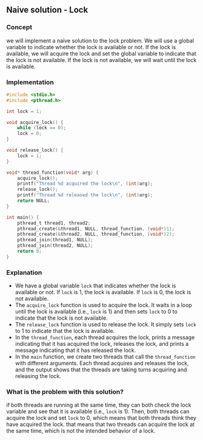 ## Naive solution - Lock

### Concept
we will implement a naive solution to the lock problem. We will use a global variable to indicate whether the lock is available or not. If the lock is available, we will acquire the lock and set the global variable to indicate that the lock is not available. If the lock is not available, we will wait until the lock is available.

### Implementation
```c
#include <stdio.h>
#include <pthread.h>

int lock = 1;

void acquire_lock() {
    while (lock == 0);
    lock = 0;
}

void release_lock() {
    lock = 1;
}

void* thread_function(void* arg) {
    acquire_lock();
    printf("Thread %d acquired the lock\n", (int)arg);
    release_lock();
    printf("Thread %d released the lock\n", (int)arg);
    return NULL;
}

int main() {
    pthread_t thread1, thread2;
    pthread_create(&thread1, NULL, thread_function, (void*)1);
    pthread_create(&thread2, NULL, thread_function, (void*)2);
    pthread_join(thread1, NULL);
    pthread_join(thread2, NULL);
    return 0;
}
```

### Explanation
* We have a global variable `lock` that indicates whether the lock is available or not. If `lock` is 1, the lock is available. If `lock` is 0, the lock is not available.
* The `acquire_lock` function is used to acquire the lock. It waits in a loop until the lock is available (i.e., `lock` is 1) and then sets `lock` to 0 to indicate that the lock is not available.
* The `release_lock` function is used to release the lock. It simply sets `lock` to 1 to indicate that the lock is available.
* In the `thread_function`, each thread acquires the lock, prints a message indicating that it has acquired the lock, releases the lock, and prints a message indicating that it has released the lock.
* In the `main` function, we create two threads that call the `thread_function` with different arguments. Each thread acquires and releases the lock, and the output shows that the threads are taking turns acquiring and releasing the lock.

### What is the problem with this solution?
if both threads are running at the same time, they can both check the lock variable and see that it is available (i.e., `lock` is 1). Then, both threads can acquire the lock and set `lock` to 0, which means that both threads think they have acquired the lock. 
that means that two threads can acquire the lock at the same time, which is not the intended behavior of a lock.